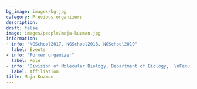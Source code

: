 ```yaml
---
bg_image: images/bg.jpg
category: Previous organizers
description: 
draft: false
image: images/people/maja-kuzman.jpg
information:
- info: "NGSchool2017, NGSchool2018, NGSchool2019"
  label: Events
- info: "Former organizer"
  label: Role
- info: "Division of Molecular Biology, Department of Biology,  \nFaculty of Science, University of Zagreb, Croatia"
  label: Affiliation 
title: Maja Kuzman
---
```

